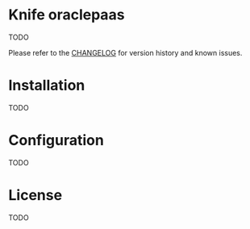 Knife oraclepaas
===============

TODO

Please refer to the [CHANGELOG](CHANGELOG.md) for version history and known issues.

# Installation #

TODO

# Configuration #

TODO

# License #

TODO